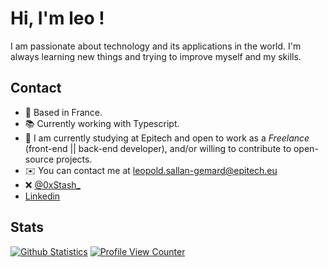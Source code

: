 # Hi, I'm leo !

I am passionate about technology and its applications in the world. I'm always learning new things and trying to improve myself and my skills.

## Contact

- 📍 Based in France.
- 📚 Currently working with Typescript.
- 🏫 I am currently studying at Epitech and open to work as a *Freelance* (front-end || back-end developer), and/or willing to contribute to open-source projects.
- ✉️ You can contact me at [leopold.sallan-gemard@epitech.eu](mailto:leopold.sallan-gemard@epitech.eu)
- ❌ [@0xStash_](https://twitter.com/0xStash_)
- [Linkedin](https://www.linkedin.com/in/leopold-sallan-gemard/)

## Stats

[![Github Statistics](https://github-readme-stats.vercel.app/api?username=sgLeopold&count_private=true&show_icons=true&hide_border=true&theme=radical)](https://github.com/sgLeopold)
[![Profile View Counter](https://komarev.com/ghpvc/?username=sgLeopold)](https://github.com/sgLeopold)
